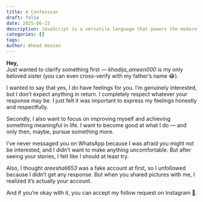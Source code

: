 ```yaml
---
title: A Confession
draft: false
date: 2025-06-23
description: JavaScript is a versatile language that powers the modern web. Learn about its history, design philosophy, and key features.
categories: []
tags: 
Author: Ahmad Hassan
---
```

**Hey,**  
Just wanted to clarify something first — _khadija_ameen000_ is my only beloved sister (you can even cross-verify with my father’s name 😂).

I wanted to say that yes, I do have feelings for you. I’m genuinely interested, but I don’t expect anything in return. I completely respect whatever your response may be. I just felt it was important to express my feelings honestly and respectfully.

Secondly, I also want to focus on improving myself and achieving something meaningful in life. I want to become good at what I do — and only then, maybe, pursue something more.

I’ve never messaged you on WhatsApp because I was afraid you might not be interested, and I didn’t want to make anything uncomfortable. But after seeing your stories, I felt like I should at least try.

Also, I thought _areeshali653_ was a fake account at first, so I unfollowed because I didn’t get any response. But when you shared pictures with me, I realized it’s actually your account.

And if you’re okay with it, you can accept my follow request on Instagram 🌚.
